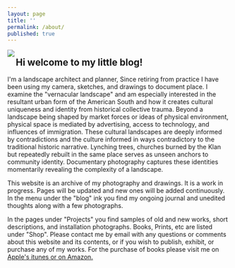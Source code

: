 ```yaml
---
layout: page
title: ''
permalink: /about/
published: true
---
```


<img src="https://github.com/jkalev/blog/raw/master/images/jonkalev.jpg" align="left" />


<h2>Hi welcome to my little blog!</h2>
I'm a landscape architect and planner, Since retiring from practice I have been using my camera, sketches, and drawings to document place.  
I examine the "vernacular landscape" and am especially interested in the resultant urban form of the American South and how it creates cultural uniqueness and identity from historical collective trauma.
Beyond a landscape being shaped by market forces or ideas of physical environment, physical space is mediated by advertising, access to technology, and influences of immigration.
These cultural landscapes are deeply informed by contradictions and the culture informed in ways contradictory to the traditional historic narrative. Lynching trees, churches burned by the Klan but repeatedly rebuilt in the same place serves as unseen anchors to community identity.
Documentary photography captures these identities momentarily revealing the complexity of a landscape.  


This website is an archive of my photography and drawings. It is a work in progress. Pages will be updated and new ones will be added continuously. In the menu under the "blog" ink you find my ongoing journal and unedited thoughts along with a few photographs. 

In the pages under "Projects" you find samples of old and new works, short descriptions, and installation photographs. Books, Prints, etc are listed under "Shop".
Please contact me by email with any questions or comments about this website and its contents, or if you wish to publish, exhibit, or purchase any of my works. For the purchase of books please visit me on <a href="https://books.apple.com/us/genre/books/id38" >Apple's itunes or on <a href="https://www.amazon.com/books-used-books-textbooks/b?ie=UTF8&node=283155">Amazon.




